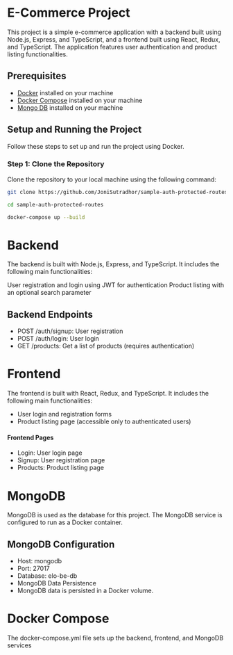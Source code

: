 # E-Commerce Project

This project is a simple e-commerce application with a backend built using Node.js, Express, and TypeScript, and a frontend built using React, Redux, and TypeScript. The application features user authentication and product listing functionalities.

## Prerequisites

- [Docker](https://www.docker.com/get-started) installed on your machine
- [Docker Compose](https://docs.docker.com/compose/install/) installed on your machine
- [Mongo DB](https://www.mongodb.com/) installed on your machine

## Setup and Running the Project

Follow these steps to set up and run the project using Docker.

### Step 1: Clone the Repository

Clone the repository to your local machine using the following command:

```sh
git clone https://github.com/JoniSutradhor/sample-auth-protected-routes.git

cd sample-auth-protected-routes

docker-compose up --build
```
# Backend
The backend is built with Node.js, Express, and TypeScript. It includes the following main functionalities:

User registration and login using JWT for authentication
Product listing with an optional search parameter
## Backend Endpoints
- POST /auth/signup: User registration
- POST /auth/login: User login
- GET /products: Get a list of products (requires authentication)
# Frontend
The frontend is built with React, Redux, and TypeScript. It includes the following main functionalities:

- User login and registration forms
- Product listing page (accessible only to authenticated users)
#### Frontend Pages
- Login: User login page
- Signup: User registration page
- Products: Product listing page
# MongoDB
MongoDB is used as the database for this project. The MongoDB service is configured to run as a Docker container.

## MongoDB Configuration
- Host: mongodb
- Port: 27017
- Database: elo-be-db
- MongoDB Data Persistence
- MongoDB data is persisted in a Docker volume.

# Docker Compose
The docker-compose.yml file sets up the backend, frontend, and MongoDB services